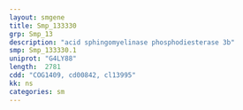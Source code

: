 ```yaml
---
layout: smgene
title: Smp_133330
grp: Smp_13
description: "acid sphingomyelinase phosphodiesterase 3b"
smp: Smp_133330.1
uniprot: "G4LY88"
length:  2781
cdd: "COG1409, cd00842, cl13995"
kk: ns
categories: sm
---
```

